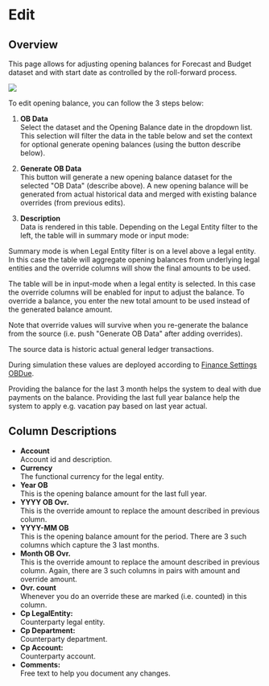 # Edit
## Overview
This page allows for adjusting opening balances for Forecast and Budget dataset and with start date as controlled by the roll-forward process.
<br/>

![](https://profitbasedocs.blob.core.windows.net/plannerimages/opening-balance-edit.jpg)

To edit opening balance, you can follow the 3 steps below:

1. **OB Data** <br/>
Select the dataset and the Opening Balance date in the dropdown list. This selection will filter the data in the table below and set the context for optional generate opening balances (using the button describe below).

2. **Generate OB Data** <br/>
This button will generate a new opening balance dataset for the selected "OB Data" (describe above). A new opening balance will be generated from actual historical data and merged with existing balance overrides (from previous edits).

3. **Description** <br/>
Data is rendered in this table. Depending on the Legal Entity filter to the left, the table will in summary mode or input mode:

Summary mode is when Legal Entity filter is on a level above a legal entity. In this case the table will aggregate opening balances from underlying legal entities and the override columns will show the final amounts to be used.

The table will be in input-mode when a legal entity is selected. In this case the override columns will be enabled for input to adjust the balance. To override a balance, you enter the new total amount to be used instead of the generated balance amount.
<br/>

Note that override values will survive when you re-generate the balance from the source (i.e. push "Generate OB Data" after adding overrides).

The source data is historic actual general ledger transactions.

During simulation these values are deployed according to [Finance Settings OBDue](../finance-settings/obdue.md).

Providing the balance for the last 3 month helps the system to deal with due payments on the balance. Providing the last full year balance help the system to apply e.g. vacation pay based on last year actual.


## Column Descriptions

- **Account**<br/>
Account id and description.
- **Currency**<br/>
The functional currency for the legal entity.
- **Year OB**<br/>
This is the opening balance amount for the last full year.
- **YYYY OB Ovr.**<br/>
This is the override amount to replace the amount described in previous column.
- **YYYY-MM OB**<br/>
This is the opening balance amount for the period. There are 3 such columns which capture the 3 last months.
- **Month OB Ovr.**<br/>
This is the override amount to replace the amount described in previous column. Again, there are 3 such columns in pairs with amount and override amount.
- **Ovr. count**<br/>
Whenever you do an override these are marked (i.e. counted) in this column.
- **Cp LegalEntity:**<br/>
Counterparty legal entity.
- **Cp Department:**<br/>
Counterparty department.
- **Cp Account:**<br/>
Counterparty account.
- **Comments:**<br/>
Free text to help you document any changes.
<br/>

